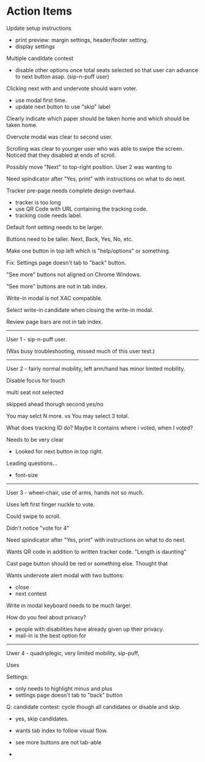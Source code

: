 # Action Items

Update setup instructions

- print preview: margin settings, header/footer setting.
- display settings

Multiple candidate contest

- disable other options once total seats selected so that user can advance to
  next button asap. (sip-n-puff user)

Clicking next with and undervote should warn voter.

- use modal first time.
- update next button to use "skip" label

Clearly indicate which paper should be taken home and which should be taken
home.

Overvote modal was clear to second user.

Scrolling was clear to younger user who was able to swipe the screen. Noticed
that they disabled at ends of scroll.

Possibly move "Next" to top-right position. User 2 was wanting to

Need spindicator after "Yes, print" with instructions on what to do next.

Tracker pre-page needs complete design overhaul.

- tracker is too long
- use QR Code with URL containing the tracking code.
- tracking code needs label.

Default font setting needs to be larger.

Buttons need to be taller. Next, Back, Yes, No, etc.

Make one button in top left which is "help/options" or something.

Fix: Settings page doesn't tab to "back" button.

"See more" buttons not aligned on Chrome Windows.

"See more" buttons are not in tab index.

Write-in modal is not XAC compatible.

Select write-in candidate when closing the write-in modal.

Review page bars are not in tab index.

---

User 1 - sip-n-puff user.

(Was busy troubleshooting, missed much of this user test.)

---

User 2 - fairly normal mobility, left arm/hand has minor limited mobility.

Disable focus for touch

multi seat not selected

skipped ahead thorugh second yes/no

You may selct N more. vs You may select 3 total.

What does tracking ID do? Maybe it contains where i voted, when I voted?

Needs to be very clear

- Looked for next button in top right.

Leading questions…

- font-size

---

User 3 - wheel-chair, use of arms, hands not so much.

Uses left first finger nuckle to vote.

Could swipe to scroll.

Didn't notice "vote for 4"

Need spindicator after "Yes, print" with instructions on what to do next.

Wants QR code in addition to written tracker code. "Length is daunting"

Cast page button should be red or something else. Thought that

Wants undervote alert modal with two buttons:

- close
- next contest

Write in modal keyboard needs to be much larger.

How do you feel about privacy?

- people with disabilities have already given up their privacy.
- mail-in is the best option for

---

Uwer 4 - quadriplegic, very limited mobility, sip-puff,

Uses

Settings:

- only needs to highlight minus and plus
- settings page doesn't tab to "back" button

Q: candidate contest: cycle though all candidates or disable and skip.

- yes, skip candidates.

- wants tab index to follow visual flow.

- see more buttons are not tab-able

-
